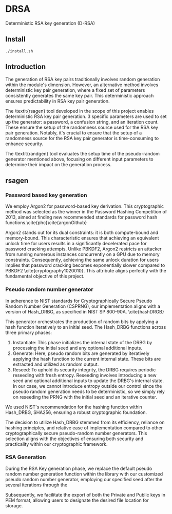 # DRSA
Deterministic RSA key generation (D-RSA)


## Install

```
./install.sh
```

## Introduction


The generation of RSA key pairs traditionally involves random generation within the module's dimension. However, an alternative method involves deterministic key pair generation, where a fixed set of parameters consistently generates the same key pair. This deterministic approach ensures predictability in RSA key pair generation.

The \textit{rsagen} tool developed in the scope of this project enables deterministic RSA key pair generation. 3 specific parameters are used to set up the generator: a password, a confusion string, and an iteration count. These ensure the setup of the randomness source used for the RSA key pair generation. Notably, it's crucial to ensure that the setup of a randomness source for the RSA key pair generator is time-consuming to enhance security.

The \textit{randgen} tool evaluates the setup time of the pseudo-random generator mentioned above, focusing on different input parameters to determine their impact on the generation process.

## rsagen


### Password based key generation

We employ Argon2 for password-based key derivation. This cryptographic method was selected as the winner in the Password Hashing Competition of 2013, aimed at finding new recommended standards for password hash functions.\cite{phc}\cite{argonGithub}

Argon2 stands out for its dual constraints: it is both compute-bound and memory-bound. This characteristic ensures that achieving an equivalent unlock time for users results in a significantly decelerated pace for password cracking attempts. Unlike PBKDF2, Argon2 restricts an attacker from running numerous instances concurrently on a GPU due to memory constraints. Consequently, achieving the same unlock duration for users implies that password cracking becomes exponentially slower compared to PBKDF2 \cite{cryptography1020010}. This attribute aligns perfectly with the fundamental objective of this project. 


### Pseudo random number generator

In adherence to NIST standards for Cryptographically Secure Pseudo Random Number Generation (CSPRNG), our implementation aligns with a version of Hash_DRBG, as specified in NIST SP 800-90A. \cite{hashDRGB}

This generator orchestrates the production of random bits by applying a hash function iteratively to an initial seed. The Hash_DRBG functions across three primary phases:

1. Instantiate: This phase initializes the internal state of the DRBG by processing the initial seed and any optional additional inputs.
2. Generate: Here, pseudo random bits are generated by iteratively applying the hash function to the current internal state. These bits are extracted and utilized as random output.
3. Reseed: To uphold its security integrity, the DRBG requires periodic reseeding with fresh entropy. Reseeding involves introducing a new seed and optional additional inputs to update the DRBG's internal state. In our case, we cannot introduce entropy outside our control since the pseudo random generation needs to be deterministic, so we simply rely on reseeding the PRNG with the initial seed and an iterative counter. 

We used NIST's recommendation for the hashing function within Hash_DRBG, SHA256, ensuring a robust cryptographic foundation.

The decision to utilize Hash_DRBG stemmed from its efficiency, reliance on hashing principles, and relative ease of implementation compared to other cryptographically secure pseudo-random number generators. This selection aligns with the objectives of ensuring both security and practicality within our cryptographic framework.

### RSA Generation

During the RSA Key generation phase, we replace the default pseudo random number generation function within the library with our customized pseudo random number generator, employing our specified seed after the several iterations through the 

Subsequently, we facilitate the export of both the Private and Public keys in PEM format, allowing users to designate the desired file location for storage.
